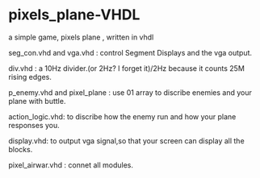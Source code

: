 # pixels_plane-VHDL
a simple game, pixels plane , written in vhdl

seg_con.vhd and vga.vhd : control Segment Displays and the vga output.

div.vhd : a 10Hz divider.(or 2Hz? I forget it)/2Hz because it counts 25M rising edges.

p_enemy.vhd and pixel_plane : use 01 array to discribe enemies and your plane with buttle.

action_logic.vhd: to discribe how the enemy run and how your plane responses you.

display.vhd: to output vga signal,so that your screen can display all the blocks.

pixel_airwar.vhd : connet all modules.

